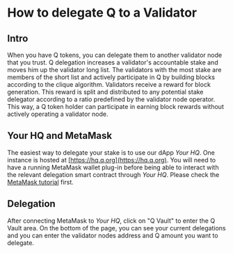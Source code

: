 # How to delegate Q to a Validator

## Intro

When you have Q tokens, you can delegate them to another validator node that you trust. Q delegation increases a validator's accountable stake and moves him up the validator long list. The validators with the most stake are members of the short list and actively participate in Q by building blocks according to the clique algorithm. Validators receive a reward for block generation. This reward is split and distributed to any potential stake delegator according to a ratio predefined by the validator node operator. This way, a Q token holder can participate in earning block rewards without actively operating a validator node.

## Your HQ and MetaMask

The easiest way to delegate your stake is to use our dApp *Your HQ*. One instance is hosted at [https://hq.q.org](https://hq.q.org). You will need to have a running MetaMask wallet plug-in before being able to interact with the relevant delegation smart contract through *Your HQ*. Please check the [MetaMask tutorial](how-to-install-metamask.md) first.

## Delegation

After connecting MetaMask to *Your HQ*, click on "Q Vault" to enter the Q Vault area. On the bottom of the page, you can see your current delegations and you can enter the validator nodes address and Q amount you want to delegate.
